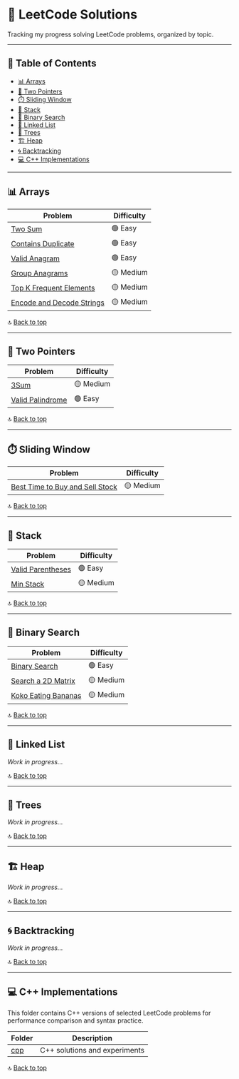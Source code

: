 # 🧠 LeetCode Solutions

Tracking my progress solving LeetCode problems, organized by topic.

---

## 📘 Table of Contents

- [📊 Arrays](#-arrays)
- [🔁 Two Pointers](#-two-pointers)
- [⏱️ Sliding Window](#️-sliding-window)
- [🧩 Stack](#-stack)
- [🔎 Binary Search](#-binary-search)
- [🔗 Linked List](#-linked-list)
- [🌳 Trees](#-trees)
- [🏗️ Heap](#️-heap)
- [🌀 Backtracking](#-backtracking)
- [💻 C++ Implementations](#-cpp-implementations)

---

## 📊 Arrays

| Problem | Difficulty |
|----------|-------------|
| [Two Sum](Arrays/two_sum.py) | 🟢 Easy |
| [Contains Duplicate](Arrays/contains_duplicate.py) | 🟢 Easy |
| [Valid Anagram](Arrays/valid_anagram.py) | 🟢 Easy |
| [Group Anagrams](Arrays/group_anagrams.py) | 🟡 Medium |
| [Top K Frequent Elements](Arrays/top_k_freq.py) | 🟡 Medium |
| [Encode and Decode Strings](Arrays/encode_and_decode.py) | 🟡 Medium |

🔝 [Back to top](#-leetcode-solutions)

---

## 🔁 Two Pointers

| Problem | Difficulty |
|----------|-------------|
| [3Sum](Two%20Pointers/3sum.py) | 🟡 Medium |
| [Valid Palindrome](Two%20Pointers/valid_palindrome.py) | 🟢 Easy |

🔝 [Back to top](#-leetcode-solutions)

---

## ⏱️ Sliding Window

| Problem | Difficulty |
|----------|-------------|
| [Best Time to Buy and Sell Stock](Sliding%20Window/best_time.py) | 🟡 Medium |

🔝 [Back to top](#-leetcode-solutions)

---

## 🧩 Stack

| Problem | Difficulty |
|----------|-------------|
| [Valid Parentheses](Stack/valid_parentheses.py) | 🟢 Easy |
| [Min Stack](Stack/min_stack.py) | 🟡 Medium |

🔝 [Back to top](#-leetcode-solutions)

---

## 🔎 Binary Search

| Problem | Difficulty |
|----------|-------------|
| [Binary Search](Binary%20Search/binary_search.py) | 🟢 Easy |
| [Search a 2D Matrix](Binary%20Search/search_2.py) | 🟡 Medium |
| [Koko Eating Bananas](Binary%20Search/koko_bananas.py) | 🟡 Medium |

🔝 [Back to top](#-leetcode-solutions)

---

## 🔗 Linked List

_Work in progress..._

🔝 [Back to top](#-leetcode-solutions)

---

## 🌳 Trees

_Work in progress..._

🔝 [Back to top](#-leetcode-solutions)

---

## 🏗️ Heap

_Work in progress..._

🔝 [Back to top](#-leetcode-solutions)

---

## 🌀 Backtracking

_Work in progress..._

🔝 [Back to top](#-leetcode-solutions)

---

## 💻 C++ Implementations

This folder contains C++ versions of selected LeetCode problems for performance comparison and syntax practice.

| Folder | Description |
|---------|-------------|
| [cpp](cpp) | C++ solutions and experiments |

🔝 [Back to top](#-leetcode-solutions)